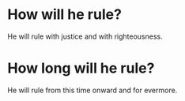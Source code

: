# How will he rule?

He will rule with justice and with righteousness.

# How long will he rule?

He will rule from this time onward and for evermore.
